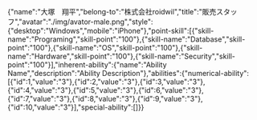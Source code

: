{"name":"大塚　翔平","belong-to":"株式会社roidwil","title":"販売スタッフ","avatar":"./img/avator-male.png","style":{"desktop":"Windows","mobile":"iPhone"},"point-skill":[{"skill-name":"Programing","skill-point":"100"},{"skill-name":"Database","skill-point":"100"},{"skill-name":"OS","skill-point":"100"},{"skill-name":"Hardware","skill-point":"100"},{"skill-name":"Security","skill-point":"100"}],"inherent-ability":{"name":"Ability Name","description":"Ability Description"},"abilities":{"numerical-ability":[{"id":1,"value":"3"},{"id":2,"value":"3"},{"id":3,"value":"3"},{"id":4,"value":"3"},{"id":5,"value":"3"},{"id":6,"value":"3"},{"id":7,"value":"3"},{"id":8,"value":"3"},{"id":9,"value":"3"},{"id":10,"value":"3"}],"special-ability":[]}}

